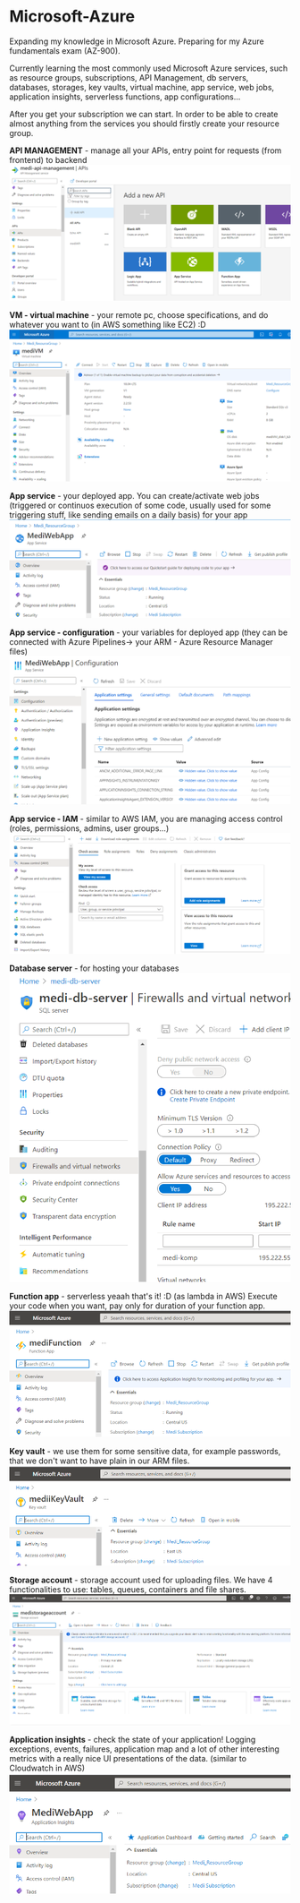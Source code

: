 # Microsoft-Azure

Expanding my knowledge in Microsoft Azure. 
Preparing for my Azure fundamentals exam (AZ-900).

Currently learning the most commonly used Microsoft Azure services, such as resource groups, subscriptions, API Management, db servers, databases, storages, key vaults, virtual machine, app service, web jobs, application insights, serverless functions, app configurations...

After you get your subscription we can start.
In order to be able to create almost anything from the services you should firstly create your resource group.

**API MANAGEMENT** - manage all your APIs, entry point for requests (from frontend) to backend
![alt text](https://github.com/Dacili/Microsoft-Azure/blob/main/api%20management.PNG)

**VM - virtual machine** - your remote pc, choose specifications, and do whatever you want to (in AWS something like EC2) :D
![alt text](https://github.com/Dacili/Microsoft-Azure/blob/main/VM.PNG)

**App service** - your deployed app. You can create/activate web jobs (triggered or continuos execution of some code, usually used for some triggering stuff, like sending emails on a daily basis) for your app
![alt text](https://github.com/Dacili/Microsoft-Azure/blob/main/Pictures/app%20service.PNG)

**App service - configuration** - your variables for deployed app (they can be connected with Azure Pipelines-> your ARM - Azure Resource Manager files)
![alt text](https://github.com/Dacili/Microsoft-Azure/blob/main/Pictures/app%20service%20configuration.PNG)

**App service - IAM** - similar to AWS IAM, you are managing access control (roles, permissions, admins, user groups...)
![alt text](https://github.com/Dacili/Microsoft-Azure/blob/main/Pictures/IAM-microsoft.PNG)

**Database server** - for hosting your databases
![alt text](https://github.com/Dacili/Microsoft-Azure/blob/main/Pictures/db%20server.PNG)

**Function app** - serverless yeaah that's it! :D (as lambda in AWS)
Execute your code when you want, pay only for duration of your function app.
![alt text](https://github.com/Dacili/Microsoft-Azure/blob/main/Pictures/Function%20App%20Azure.PNG)

**Key vault** - we use them for some sensitive data, for example passwords, that we don't want to have plain in our ARM files.
![alt text](https://github.com/Dacili/Microsoft-Azure/blob/main/Pictures/Key%20vault.PNG)

**Storage account** - storage account used for uploading files. We have 4 functionalities to use: tables, queues, containers and file shares.
![alt text](https://github.com/Dacili/Microsoft-Azure/blob/main/Pictures/storage%20account.PNG)

**Application insights** - check the state of your application! Logging exceptions, events, failures, application map and a lot of other interesting metrics with a really nice UI presentations of the data. (similar to Cloudwatch in AWS)
![alt text](https://github.com/Dacili/Microsoft-Azure/blob/main/Pictures/App%20Insights.PNG)

